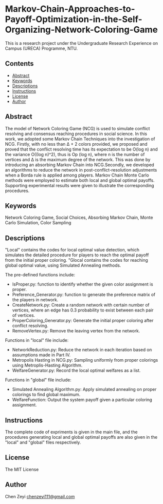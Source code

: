 
#  Markov-Chain-Approaches-to-Payoff-Optimization-in-the-Self-Organizing-Network-Coloring-Game

This is a research project under the Undergraduate Research Experience on Campus (URECA) Programme, NTU.

## Contents

- [Abstract](#Abstract)
- [Keywords](#Keywords)
- [Descriptions](#Descriptions)
- [Instructions](#Instructions)
- [License](#License)
- [Author](#Author)



## Abstract

The model of Network Coloring Game (NCG) is
used to simulate conflict resolving and consensus reaching
procedures in social science. In this work, we adopted some
Markov Chain Techniques into the investigation of NCG. Firstly,
with no less than ∆ + 2 colors provided, we proposed and
proved that the conflict resolving time has its expectation to
be O(log n) and the variance O((log n)^2), thus is Op (log n), where
n is the number of vertices and ∆ is the maximum degree
of the network. This was done by introducing an absorbing
Markov Chain into NCG.Secondly, we developed an algorithms
to reduce the network in post-conflict-resolution adjustments
when a Borda rule is applied among players. Markov Chain
Monte Carlo methods were employed to estimate both local and
global optimal payoffs. Supporting experimental results were
given to illustrate the corresponding procedures.

## Keywords
Network Coloring Game, Social Choices, Absorbing Markov Chain, Monte Carlo Simulation, Color Sampling


## Descriptions
"Local" contains the codes for local optimal value detection, which simulates the detailed procedure for players to reach the optimal payoff from the initial proper coloring. "Glocal contains the codes for reaching global optimal value, using Simulated Annealing methods.

The pre-defined functions include:

* IsProper.py: function to identify whether the given color assignment is proper.
* Preference_Generator.py: function to generate the preference matrix of the players in network.
* CreateNetwork.py: Create a random network with certain number of vertices, where an edge has 0.3 probability to exist between each pair of vertices.
* ProperColoring_Generator.py: Generate the initial proper coloring after conflict resolving.
* RemoveVertex.py: Remove the leaving vertex from the network.

Functions in "local" file include:

* NetworkReduction.py: Reduce the network in each iteration based on assumptions made in Part IV.
* Metropolis Hasting in NCG.py: Sampling uniformly from proper colorings using Metroplis-Hasting Algorithm.
* WelfareGenerator.py: Record the local optimal welfares as a list.

Functions in "global" file include:

* Simulated Annealing Algorithm.py: Apply simulated annealing on proper colorings to find global maximum.
* WelfareFunction: Output the system payoff given a particular coloring assignment. 

## Instructions
The complete code of expriments is given in the main file, and the procedures generating local and global optimal payoffs are also given in the "local" and "global" files respectively.

## License
The MIT License

## Author
Chen Zeyi <chenzeyi111@gmail.com>

